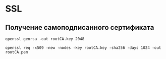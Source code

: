 # SSL

## Получение самоподписанного сертификата


`openssl genrsa -out rootCA.key 2048`


`openssl req -x509 -new -nodes -key rootCA.key -sha256 -days 1024 -out rootCA.pem`
